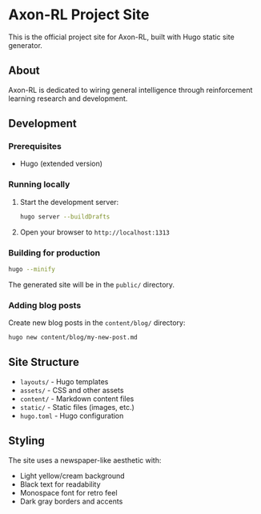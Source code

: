 # Axon-RL Project Site

This is the official project site for Axon-RL, built with Hugo static site generator.

## About

Axon-RL is dedicated to wiring general intelligence through reinforcement learning research and development.

## Development

### Prerequisites

- Hugo (extended version)

### Running locally

1. Start the development server:
   ```bash
   hugo server --buildDrafts
   ```

2. Open your browser to `http://localhost:1313`

### Building for production

```bash
hugo --minify
```

The generated site will be in the `public/` directory.

### Adding blog posts

Create new blog posts in the `content/blog/` directory:

```bash
hugo new content/blog/my-new-post.md
```

## Site Structure

- `layouts/` - Hugo templates
- `assets/` - CSS and other assets
- `content/` - Markdown content files
- `static/` - Static files (images, etc.)
- `hugo.toml` - Hugo configuration

## Styling

The site uses a newspaper-like aesthetic with:
- Light yellow/cream background
- Black text for readability
- Monospace font for retro feel
- Dark gray borders and accents